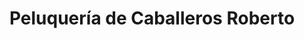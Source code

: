 ---
title: "Peluquería de Caballeros Roberto"
url: /granada/peluqueria-de-caballeros-roberto/
shop: Friseur
---